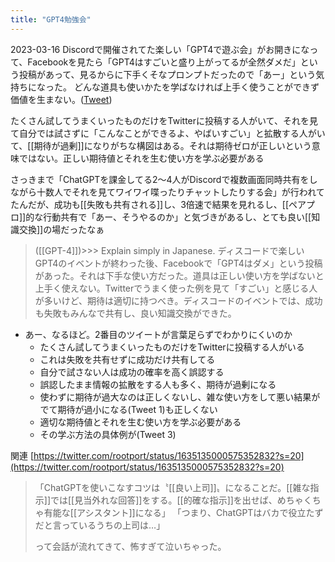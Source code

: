 ```yaml
---
title: "GPT4勉強会"
---
```


2023-03-16
Discordで開催されてた楽しい「GPT4で遊ぶ会」がお開きになって、Facebookを見たら「GPT4はすごいと盛り上がってるが全然ダメだ」という投稿があって、見るからに下手くそなプロンプトだったので「あー」という気持ちになった。
どんな道具も使いかたを学ばなければ上手く使うことができず価値を生まない。([Tweet](https://twitter.com/nishio/status/1636043893354668033?s=20))

たくさん試してうまくいったものだけをTwitterに投稿する人がいて、それを見て自分では試さずに「こんなことができるよ、やばいすごい」と拡散する人がいて、[[期待が過剰]]になりがちな構図はある。それは期待ゼロが正しいという意味ではない。正しい期待値とそれを生む使い方を学ぶ必要がある

さっきまで「ChatGPTを課金してる2〜4人がDiscordで複数画面同時共有をしながら十数人でそれを見てワイワイ喋ったりチャットしたりする会」が行われてたんだが、成功も[[失敗も共有される]]し、3倍速で結果を見れるし、[[ペアプロ]]的な行動共有で「あー、そうやるのか」と気づきがあるし、とても良い[[知識交換]]の場だったなぁ

> ([[GPT-4]])>>> Explain simply in Japanese.
> ディスコードで楽しいGPT4のイベントが終わった後、Facebookで「GPT4はダメ」という投稿があった。それは下手な使い方だった。道具は正しい使い方を学ばないと上手く使えない。Twitterでうまく使った例を見て「すごい」と感じる人が多いけど、期待は適切に持つべき。ディスコードのイベントでは、成功も失敗もみんなで共有し、良い知識交換ができた。
- あー、なるほど。2番目のツイートが言葉足らずでわかりにくいのか
    - たくさん試してうまくいったものだけをTwitterに投稿する人がいる
    - これは失敗を共有せずに成功だけ共有してる
    - 自分で試さない人は成功の確率を高く誤認する
    - 誤認したまま情報の拡散をする人も多く、期待が過剰になる
    - 使わずに期待が過大なのは正しくないし、雑な使い方をして悪い結果がでて期待が過小になる(Tweet 1)も正しくない
    - 適切な期待値とそれを生む使い方を学ぶ必要がある
    - その学ぶ方法の具体例が(Tweet 3)

関連
[https://twitter.com/rootport/status/1635135000575352832?s=20](https://twitter.com/rootport/status/1635135000575352832?s=20)
> 「ChatGPTを使いこなすコツは〝[[良い上司]]〟になることだ。[[雑な指示]]では[[見当外れな回答]]をする。[[的確な指示]]を出せば、めちゃくちゃ有能な[[アシスタント]]になる」
>  「つまり、ChatGPTはバカで役立たずだと言っているうちの上司は…」
>
>  って会話が流れてきて、怖すぎて泣いちゃった。
